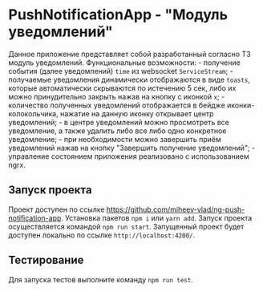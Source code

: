 # PushNotificationApp - "Модуль уведомлений"

Данное приложение представляет собой разработанный согласно ТЗ модуль уведомлений.
Функциональные возможности: - получение события (далее уведомлений) `time` из websocket `ServiceStream`; - получаемые уведомления динамически отображаются в виде `toasts`, которые автоматически скрываются по истечению 5 сек, либо их можно принудительно закрыть нажав на кнопку с иконкой `x`; - количество полученных уведомлений отображается в бейдже иконки-колокольчика, нажатие на данную иконку открывает центр уведомлений; - в центре уведомлений можно просмотреть все уведомление, а также удалить либо все либо одно конкретное уведомление; - при необходимости можно завершить приём уведомлений нажав на кнопку "Завершить получение уведомлений"; - управление состоянием приложения реализовано с использованием ngrx.

## Запуск проекта

Проект доступен по ссылке https://github.com/miheev-vlad/ng-push-notification-app.
Установка пакетов `npm i` или `yarn add`.
Запуск проекта осуществляется командой `npm run start`.
Запущенный проект будет доступен локально по ссылке `http://localhost:4200/`.

## Тестирование

Для запуска тестов выполните команду `npm run test`.

